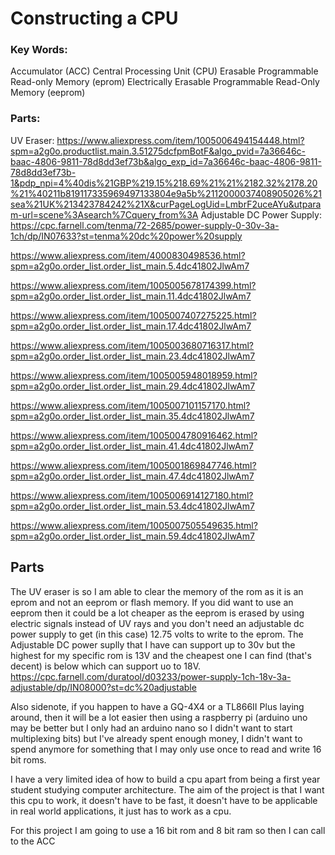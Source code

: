 # Constructing a CPU

### Key Words:
Accumulator (ACC)
Central Processing Unit (CPU)
Erasable Programmable Read-only Memory (eprom)
Electrically Erasable Programmable Read-Only Memory (eeprom)

### Parts:
UV Eraser:
https://www.aliexpress.com/item/1005006494154448.html?spm=a2g0o.productlist.main.3.51275dcfpmBotF&algo_pvid=7a36646c-baac-4806-9811-78d8dd3ef73b&algo_exp_id=7a36646c-baac-4806-9811-78d8dd3ef73b-1&pdp_npi=4%40dis%21GBP%219.15%218.69%21%21%2182.32%2178.20%21%40211b819117335969497133804e9a5b%2112000037408905026%21sea%21UK%213423784242%21X&curPageLogUid=LmbrF2uceAYu&utparam-url=scene%3Asearch%7Cquery_from%3A
Adjustable DC Power Supply:
https://cpc.farnell.com/tenma/72-2685/power-supply-0-30v-3a-1ch/dp/IN07633?st=tenma%20dc%20power%20supply

https://www.aliexpress.com/item/4000830498536.html?spm=a2g0o.order_list.order_list_main.5.4dc41802JlwAm7

https://www.aliexpress.com/item/1005005678174399.html?spm=a2g0o.order_list.order_list_main.11.4dc41802JlwAm7

https://www.aliexpress.com/item/1005007407275225.html?spm=a2g0o.order_list.order_list_main.17.4dc41802JlwAm7

https://www.aliexpress.com/item/1005003680716317.html?spm=a2g0o.order_list.order_list_main.23.4dc41802JlwAm7

https://www.aliexpress.com/item/1005005948018959.html?spm=a2g0o.order_list.order_list_main.29.4dc41802JlwAm7

https://www.aliexpress.com/item/1005007101157170.html?spm=a2g0o.order_list.order_list_main.35.4dc41802JlwAm7

https://www.aliexpress.com/item/1005004780916462.html?spm=a2g0o.order_list.order_list_main.41.4dc41802JlwAm7

https://www.aliexpress.com/item/1005001869847746.html?spm=a2g0o.order_list.order_list_main.47.4dc41802JlwAm7

https://www.aliexpress.com/item/1005006914127180.html?spm=a2g0o.order_list.order_list_main.53.4dc41802JlwAm7

https://www.aliexpress.com/item/1005007505549635.html?spm=a2g0o.order_list.order_list_main.59.4dc41802JlwAm7


## Parts
The UV eraser is so I am able to clear the memory of the rom as it is an eprom and not an eeprom or flash memory. If you did want to use an eeprom then it could be a lot cheaper as the eeprom is erased by using electric signals instead of UV rays and you don't need an adjustable dc power supply to get (in this case) 12.75 volts to write to the eprom.
The Adjustable DC power suplly that I have can support up to 30v but the highest for my specific rom is 13V and the cheapest one I can find (that's decent) is below which can support uo to 18V.
https://cpc.farnell.com/duratool/d03233/power-supply-1ch-18v-3a-adjustable/dp/IN08000?st=dc%20adjustable 



Also sidenote, if you happen to have a GQ-4X4 or a TL866II Plus laying around, then it will be a lot easier then using a raspberry pi (arduino uno may be better but I only had an arduino nano so I didn't want to start multiplexing bits) but I've already spent enough money, I didn't want to spend anymore for something that I may only use once to read and write 16 bit roms.


I have a very limited idea of how to build a cpu apart from being a first year student studying computer architecture.
The aim of the project is that I want this cpu to work, it doesn't have to be fast, it doesn't have to be applicable in real world applications, it just has to work as a cpu.

For this project I am going to use a 16 bit rom and 8 bit ram so then I can call to the ACC 
